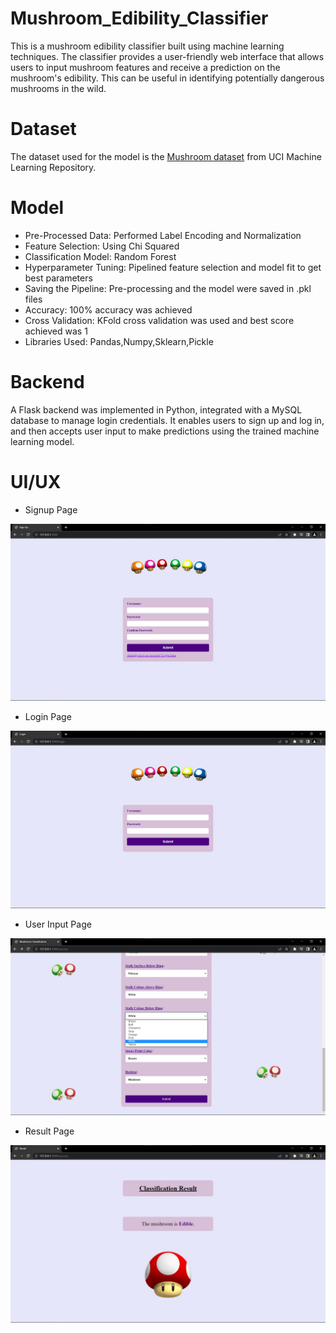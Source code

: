 # Mushroom_Edibility_Classifier
This is a mushroom edibility classifier built using machine learning techniques. The classifier provides a user-friendly web interface that allows users to input mushroom features and receive a prediction on the mushroom's edibility. This can be useful in identifying potentially dangerous mushrooms in the wild.

# Dataset
The dataset used for the model is the [Mushroom dataset](https://archive.ics.uci.edu/ml/datasets/mushroom) from UCI Machine Learning Repository.

# Model
  * Pre-Processed Data: Performed Label Encoding and Normalization
  * Feature Selection: Using Chi Squared
  * Classification Model: Random Forest
  * Hyperparameter Tuning: Pipelined feature selection and model fit to get best parameters
  * Saving the Pipeline: Pre-processing and the model were saved in .pkl files
  * Accuracy: 100% accuracy was achieved
  * Cross Validation: KFold cross validation was used and best score achieved was 1
  * Libraries Used: Pandas,Numpy,Sklearn,Pickle
  
# Backend
A Flask backend was implemented in Python, integrated with a MySQL database to manage login credentials. It enables users to sign up and log in, and then accepts user input to make predictions using the trained machine learning model.

# UI/UX

  * Signup Page
  <img src="https://github.com/11acm11/Mushroom_Edibility_Classifier/blob/main/Images/signup_page.jpg?raw=true"/>
   
  * Login Page
  <img src="https://github.com/11acm11/Mushroom_Edibility_Classifier/blob/main/Images/login_page.jpg?raw=true"/>
    
  * User Input Page
  <img src="https://github.com/11acm11/Mushroom_Edibility_Classifier/blob/main/Images/user_input.jpg?raw=true"/>
  
  * Result Page
  <img src="https://github.com/11acm11/Mushroom_Edibility_Classifier/blob/main/Images/result.jpg?raw=true"/>
    
    
